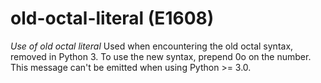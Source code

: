# old-octal-literal (E1608)
*Use of old octal literal* Used when encountering the old octal syntax,
removed in Python 3. To use the new syntax, prepend 0o on the number.
This message can\'t be emitted when using Python \>= 3.0.

